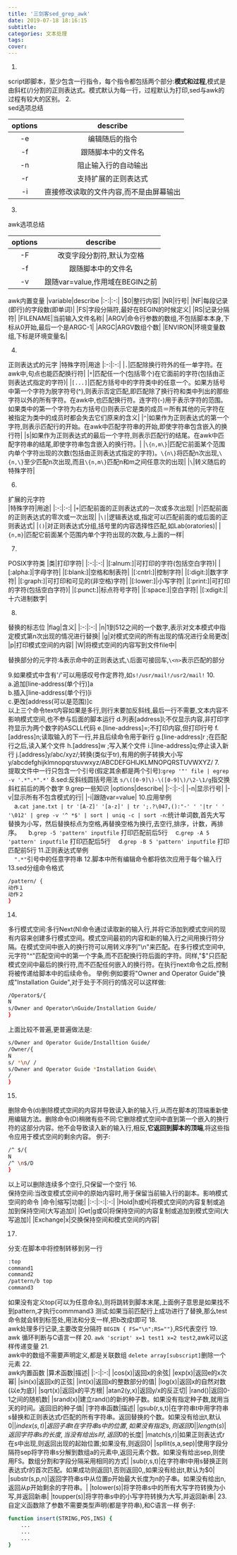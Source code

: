 ```yaml
---
title: '三剑客sed_grep_awk'
date: 2019-07-18 18:16:15
subtitle:
categories: 文本处理
tags:
cover:
---
```


1.  
script即脚本，至少包含一行指令，每个指令都包括两个部分:**模式和过程**,模式是由斜杠(/)分割的正则表达式。模式默认为每一行，过程默认为打印,sed与awk的过程有较大的区别。
2.  
sed选项总结

|options|describe
|:-:|:-:|
|-e|编辑随后的指令|
|-f|跟随脚本中的文件名|
|-n|阻止输入行的自动输出|
|-r|支持扩展的正则表达式|
|-i|直接修改读取的文件内容,而不是由屏幕输出|

3.  
awk选项总结

|options|describe
|:-:|:-:|
|-F|改变字段分割符,默认为空格|
|-f|跟随脚本中的文件名|
|-v|跟随var=value,作用域在BEGIN之前|
awk内置变量
|variable|describe
|:-:|:-:|
|$0|整行内容|
|NR|行号|
|NF|每段记录(即行)的字段数(即单词)|
|FS|字段分隔符,最好在BEGIN的时候定义|
|RS|记录分隔符|
|FILENAME|当前输入文件名称|
|ARGV|命令行参数的数组,不包括脚本本身,下标从0开始,最后一个是ARGC-1|
|ARGC|ARGV数组个数|
|ENVIRON|环境变量数组,下标是环境变量名|

4.  
正则表达式的元字
|特殊字符|用途
|:-:|:-:|
|`.`|匹配除换行符外的任一单字符。在awk中,句点也能匹配换行符|
|`*`|匹配任一个(包括零个)在它面前的字符(包括由正则表达式指定的字符)|
|`[...]`|匹配方括号中的字符类中的任意一个。如果方括号中第一个字符为脱字符号(^),则表示否定匹配,即匹配除了换行符和类中列出的那些字符以外的所有字符。在awk中,也匹配换行符。连字符(-)用于表示字符的范围。如果类中的第一个字符为右方括号(])则表示它是类的成员＝所有其他的元字符在被指定为类中的成员时都会失去它们原来的含义|
|`^`|如果作为正则表达式的第一个字符,则表示匹配行的开始。在awk中匹配字符串的开始,即使字符串包含嵌入的换行符|
|`$`|如果作为正则表达式的最后一个字符,则表示匹配行的结尾。在awk中匹配字符串的结尾,即使字符串包含嵌入的换行符。|
|`\{n,m\}`|匹配它前面某个范围内单个字符出现的次数(包括由正则表达式指定的字符)。`\{n\}`将匹配n次出现,`\{n,\}`至少匹配n次出现,而且`\{n,m\}`匹配n和m之间任意次的出现|
|`\`|转义随后的特殊字符|

6.  
扩展的元字符  
|特殊字符|用途|
|:-:|:-:|
|`+`|匹配前面的正则表达式的一次或多次出现|
|`?`|匹配前面的正则表达式的零次或一次出现|
|`\|`|逻辑表达或,指定可以匹配前面的或后面的正则表达式|
|`()`|对正则表达式分组,括号里的内容选择性匹配,如Lab(oratories)|
|`{n,m}`|匹配它前面某个范围内单个字符出现的次数,与上面的一样|

7.  
POSIX字符类
|类|打印字符|
|:-:|:-:|
|[:alnum:]|可打印的字符(包括空白字符)|
|[:alpha:]|字母字符|
|[:blank:]|空格和制表符|
|[:cntrl:]|控制字符|
|[:digit:]|数字字符|
|[:graph:]|可打印和可见的(非空格)字符|
|[:lower:]|小写字符|
|[:print:]|可打印的字符(包括空白字符)|
|[:punct:]|标点符号字符|
|[:space:]|空白字符|
|[:xdigit:]|十六进制数字|

8.  
替换的标志位
|flag|含义|
|:-:|:-:|
|n|1到512之间的一个数字,表示对文本模式中指定模式第n次出现的情况进行替换|
|g|对模式空间的所有出现的情况进行全局更改|
|p|打印模式空间的内容|
|W|将模式空间的内容写到文件file中|

替换部分的元字符:&表示命中的正则表达式,`\`后面可接回车,`\<n>`表示匹配的部分

9.如果模式中含有'/'可以用感叹号作定界符,如`s!/usr/mail!/usr2/mail!`
10.  
a.追加[line-address(单个行)]a\
		<text>
b.插入[line-address(单个行)]i\
		<text>
c.更改[address(可以是范围)]c\
		<text>
以上三个命令text内容如果是多行,则行末要加反斜线,最后一行不需要,文本内容不影响模式空间,也不参与后面的脚本运行
d.列表[address]l;不仅显示内容,非打印字符显示为两个数字的ASCLL代码
e.[line-address]=;不打印内容,但打印行号
f.[address]n;读取输入的下一行,并且后续命令用于新行
g.[line-address]r <filename>;在匹配行之后,读入某个文件
h.[address]w <filename>;写入某个文件
i.[line-address]q;停止读入新行
j.[address]y/abc/xyz/;转换(类似于tr),有用的例子转换大小写y/abcdefghijklmnopqrstuvwxyz/ABCDEFGHIJKLMNOPQRSTUVWXYZ/
7.  
提取文件中一行只包含一个引号(假定其余都是两个引号):`grep '"' file | egrep -v '.*".*".*'`
8.sed:反斜线圆括号用法
`s/\([0-9]\)-\([0-9]\)/\2-\1/g`指交换斜杠前后的两个数字
9.grep一些知识
|options|describe|
|:-:|:-:|
|-n|显示行号|
|-v|显示所有不包含模式的行|
|-i|跟随var=value|
10.应用举例  
　a.`cat jane.txt | tr '[A-Z]' '[a-z]' | tr ';.?\047,():"-' ' '|tr ' ' '\012' | grep -v '^ *$' | sort | uniq -c | sort -n`:统计单词数,首先大写替换为小写，然后替换标点为空格,再替换空格为换行,去空行,排序，计数，再排序。
　b.`grep -5 'pattern' inputfile` 打印匹配前后5行
　c.`grep -A 5 'pattern' inputfile` 打印匹配后5行
　d.`grep -B 5 'pattern' inputfile` 打印匹配前5行
11.正则表达式举例  
　`".*"`引号中的任意字符串
12.脚本中所有编辑命令都将依次应用于每个输入行
13.sed分组命令格式
```bash
/pattern/ {
动作１
动作２
}
```
14.  
多行模式空间:多行Next(N)命令通过读取新的输入行,并将它添加到模式空间的现有内容来创建多行模式空间。模式空间最初的内容和新的输入行之间用换行符分隔。在模式空间中嵌入的换行符可以用转义序列"\n"来匹配。在多行模式空间中,元字符"^"匹配空间中的第一个字条,而不匹配换行符后面的字符。同样,"$"只匹配模式空间中最后的换行符,而不匹配任何嵌入的换行符。在执行next命令之后,控制将被传递给脚本中的后续命令。
举例:例如要将"Owner and Operator Guide"换成"Installation Guide",对于处于不同行的情况可以这样做:
```bash
/Operator$/{
N
s/Owner and Operator\nGuide/Installation Guide/
}
```
上面比较不普遍,更普遍做法是:
```bash
s/Owner and Operator Guide/Installtion Guide/
/Owner/{
N
s/ *\n/ /
s/Owner and Operator Guide *Installation Guide\
/
}
```
15.  
删除命令(d)删除模式空间的内容并导致读入新的输入行,从而在脚本的顶端重新使用编辑方法。删除命令(D)稍微有些不同:它删除模式空间中直到第一个嵌入的换行符的这部分内容。他不会导致读入新的输入行,相反,**它返回到脚本的顶端**,将这些指令应用于模式空间的剩余内容。
例子:
```bash
/^ $/{
N
/^ \n$/D
}
```
以上可以删除连续多个空行,只保留一个空行
16.  
保持空间:当改变模式空间中的原始内容时,用于保留当前输入行的副本。影响模式空间的命令
|命令|缩写|功能|
|:-:|:-:|:-:|
|Hold|h或H|将模式空间的内容复制或追加到保持空间(大写追加)|
|Get|g或G|将保持空间的内容复制或追加到模式空间(大写追加)|
|Exchange|x|交换保持空间和模式空间的内容|

17.  
分支:在脚本中将控制转移到另一行
```bash
:top
command1
command2
/pattern/b top
command3
```
如果没有定义top(可以为任意命名),则将跳转到脚本末尾,上面例子意思是如果找不到pattern,才执行commmand3
测试:如果当前匹配行上成功进行了替换,那么test命令就会转到标签处,用法和分支一样,把b改成t即可
18.  
awk处理多行记录,主要改变分隔符
`BEGIN { FS="\n";RS=""}`,RS代表空行
19.  
awk 循环判断与C语言一样
20.
`awk 'script' x=1 test1 x=2 test2`,awk可以这样传递变量
21.  
awk中的数组不需要声明定义,都是关联数组
`delete array[subscript]`删除一个元素
22.  
awk内置函数
|算术函数|描述|
|:-:|:-:|
|cos(x)|返回x的余弦|
|exp(x)|返回e的x次幂|
|sin(x)|返回x的正弦|
|int(x)|返回x的整数部分的值|
|log(x)|返回x的自然对数(以e为底)|
|sqrt(x)|返回x的平方根|
|atan2(y,x)|返回y/x的反正切|
|rand()|返回0-1之间的随机数|
|srand(x)|建立rand()的新的种子数。如果没有指定种子数,就用当天的时间。返回旧的种子值|
|字符串函数|描述|
|gsub(r,s,t)|在字符串t中用字符串s替换和正则表达式r匹配的所有字符串。返回替换的个数。如果没有给出t,默认$0|
|index(s,t)|返回子串t在字符串s中的位置,如果没有指定s,则返回0|
|length(s)|返回字符串s的长度,当没有给出s时,返回$0的长度|
|match(s,r)|如果正则表达式r在s中出现,则返回出现的起始位置;如果没有,则返回0|
|spllit(s,a,sep)|使用字段分隔符sep将字符串s分解到数组a的元素中,返回元素个数。如果没有给出sep,则使用FS。数组分割和字段分隔采用相同的方式|
|sub(r,s,t)|在字符串t中用s替换正则表达式r的首次匹配。如果成功则返回1,否则返回0,,如果没有给出t,默认为$0|
|substr(s,p,n)|返回字符串s中从位置p开始最大长度为n的子串。如果没有给出n,返回从p开始剩余的字符串。|
|tolower(s)|将字符串s中的所有大写字符转换为小写,并返回新串|
|toupper(s)|将字符串s中的小写字符转换为大写,并返回新串|
23.  
自定义函数除了参数不需要类型声明(都是字符串),和C语言一样
例子:
```bash
function insert(STRING,POS,INS) {
	...
	...
	...
}
```
